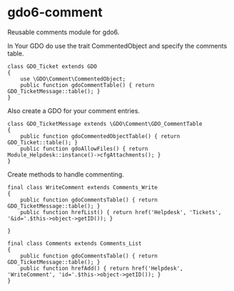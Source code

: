 # gdo6-comment
Reusable comments module for gdo6.

In Your GDO do use the trait CommentedObject and specify the comments table.
	
	class GDO_Ticket extends GDO
	{
		use \GDO\Comment\CommentedObject;
		public function gdoCommentTable() { return GDO_TicketMessage::table(); }
	}
	
Also create a GDO for your comment entries.

	class GDO_TicketMessage extends \GDO\Comment\GDO_CommentTable
	{
		public function gdoCommentedObjectTable() { return GDO_Ticket::table(); }
		public function gdoAllowFiles() { return Module_Helpdesk::instance()->cfgAttachments(); }
	}
	
Create methods to handle commenting.

	final class WriteComment extends Comments_Write
	{
		public function gdoCommentsTable() { return GDO_TicketMessage::table(); }
		public function hrefList() { return href('Helpdesk', 'Tickets', '&id='.$this->object->getID()); }
		
	}
	   
	final class Comments extends Comments_List
	{
		public function gdoCommentsTable() { return GDO_TicketMessage::table(); }
		public function hrefAdd() { return href('Helpdesk', 'WriteComment', 'id='.$this->object->getID()); }
	}
